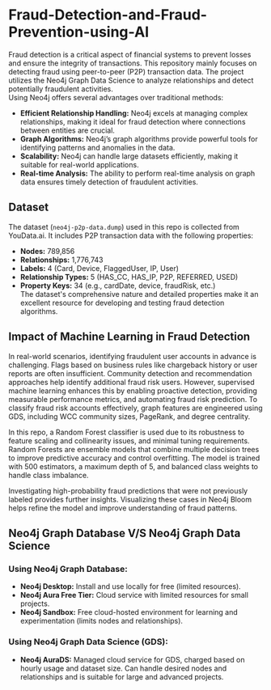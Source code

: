 # Fraud-Detection-and-Fraud-Prevention-using-AI

Fraud detection is a critical aspect of financial systems to prevent losses and ensure the integrity of transactions. This repository mainly focuses on detecting fraud using peer-to-peer (P2P) transaction data. The project utilizes the Neo4j Graph Data Science to analyze relationships and detect potentially fraudulent activities. <br>
Using Neo4j offers several advantages over traditional methods: <br>
- **Efficient Relationship Handling:** Neo4j excels at managing complex relationships, making it ideal for fraud detection where connections between entities are crucial.
- **Graph Algorithms:** Neo4j’s graph algorithms provide powerful tools for identifying patterns and anomalies in the data.
- **Scalability:** Neo4j can handle large datasets efficiently, making it suitable for real-world applications.
- **Real-time Analysis:** The ability to perform real-time analysis on graph data ensures timely detection of fraudulent activities. <br>

## Dataset

The dataset (`neo4j-p2p-data.dump`) used in this repo is collected from YouData.ai. It includes P2P transaction data with the following properties:<br>

- **Nodes:** 789,856
- **Relationships:** 1,776,743
- **Labels:** 4 (Card, Device, FlaggedUser, IP, User)
- **Relationship Types:** 5 (HAS_CC, HAS_IP, P2P, REFERRED, USED)
- **Property Keys:** 34 (e.g., cardDate, device, fraudRisk, etc.) <br>
The dataset's comprehensive nature and detailed properties make it an excellent resource for developing and testing fraud detection algorithms.

## Impact of Machine Learning in Fraud Detection

In real-world scenarios, identifying fraudulent user accounts in advance is challenging. Flags based on business rules like chargeback history or user reports are often insufficient. Community detection and recommendation approaches help identify additional fraud risk users. However, supervised machine learning enhances this by enabling proactive detection, providing measurable performance metrics, and automating fraud risk prediction. To classify fraud risk accounts effectively, graph features are engineered using GDS, including WCC community sizes, PageRank, and degree centrality.

In this repo, a Random Forest classifier is used due to its robustness to feature scaling and collinearity issues, and minimal tuning requirements. Random Forests are ensemble models that combine multiple decision trees to improve predictive accuracy and control overfitting. The model is trained with 500 estimators, a maximum depth of 5, and balanced class weights to handle class imbalance.

Investigating high-probability fraud predictions that were not previously labeled provides further insights. Visualizing these cases in Neo4j Bloom helps refine the model and improve understanding of fraud patterns.

## Neo4j Graph Database V/S Neo4j Graph Data Science

### Using Neo4j Graph Database:
- **Neo4j Desktop:** Install and use locally for free (limited resources).
- **Neo4j Aura Free Tier:** Cloud service with limited resources for small projects.
- **Neo4j Sandbox:** Free cloud-hosted environment for learning and experimentation (limits nodes and relationships).

### Using Neo4j Graph Data Science (GDS):
- **Neo4j AuraDS:** Managed cloud service for GDS, charged based on hourly usage and dataset size. Can handle desired nodes and relationships and is suitable for large and advanced projects.
  



